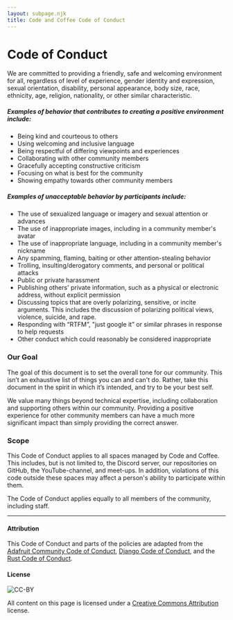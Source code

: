 ```yaml
---
layout: subpage.njk
title: Code and Coffee Code of Conduct
---
```


Code of Conduct
===============

We are committed to providing a friendly, safe and welcoming environment for all, regardless of level of experience, gender identity and expression, sexual orientation, disability, personal appearance, body size, race, ethnicity, age, religion, nationality, or other similar characteristic.

##### Examples of behavior that contributes to creating a positive environment include:
*   Being kind and courteous to others
*   Using welcoming and inclusive language
*   Being respectful of differing viewpoints and experiences
*   Collaborating with other community members
*   Gracefully accepting constructive criticism
*   Focusing on what is best for the community
*   Showing empathy towards other community members

##### Examples of unacceptable behavior by participants include:

*   The use of sexualized language or imagery and sexual attention or advances
*   The use of inappropriate images, including in a community member's avatar
*   The use of inappropriate language, including in a community member's nickname
*   Any spamming, flaming, baiting or other attention-stealing behavior
*   Trolling, insulting/derogatory comments, and personal or political attacks
*   Public or private harassment
*   Publishing others' private information, such as a physical or electronic address, without explicit permission
*   Discussing topics that are overly polarizing, sensitive, or incite arguments. This includes the discussion of polarizing political views, violence, suicide, and rape.
*   Responding with “RTFM”, "just google it” or similar phrases in response to help requests
*   Other conduct which could reasonably be considered inappropriate

### Our Goal

The goal of this document is to set the overall tone for our community. This isn’t an exhaustive list of things you can and can't do. Rather, take this document in the spirit in which it’s intended, and try to be your best self.

We value many things beyond technical expertise, including collaboration and supporting others within our community. Providing a positive experience for other community members can have a much more significant impact than simply providing the correct answer.

### Scope

This Code of Conduct applies to all spaces managed by Code and Coffee. This includes, but is not limited to, the Discord server, our repositories on GitHub, the YouTube-channel, and meet-ups. In addition, violations of this code outside these spaces may affect a person's ability to participate within them.

The Code of Conduct applies equally to all members of the community, including staff.

* * *

#### Attribution

This Code of Conduct and parts of the policies are adapted from the [Adafruit Community Code of Conduct](https://github.com/adafruit/Adafruit_Community_Code_of_Conduct/blob/master/code-of-conduct.md), [Django Code of Conduct](https://www.djangoproject.com/conduct/), and the [Rust Code of Conduct](https://www.rust-lang.org/en-US/conduct.html).

#### License

![CC-BY](https://licensebuttons.net/l/by/3.0/88x31.png)

All content on this page is licensed under a [Creative Commons Attribution](https://creativecommons.org/licenses/by/3.0/) license.